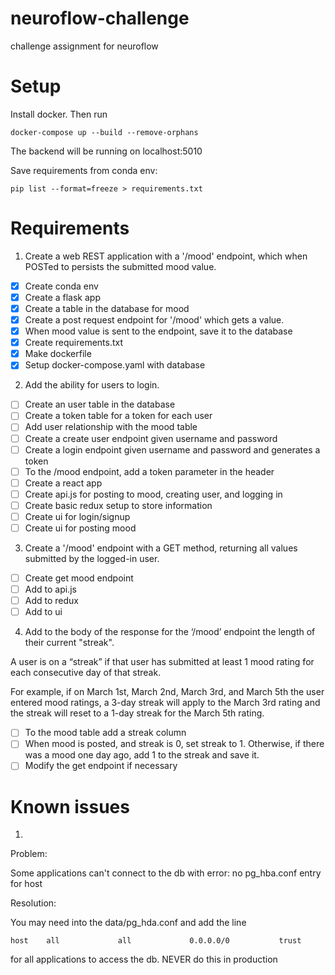 # neuroflow-challenge
challenge assignment for neuroflow

# Setup

Install docker. Then run
```
docker-compose up --build --remove-orphans
```
The backend will be running on localhost:5010

Save requirements from conda env:
```
pip list --format=freeze > requirements.txt
```
# Requirements
1. Create a web REST application with a '/mood' endpoint, which when POSTed to persists the
submitted mood value.
- [x] Create conda env
- [x] Create a flask app
- [x] Create a table in the database for mood
- [x] Create a post request endpoint for '/mood' which gets a value.
- [x] When mood value is sent to the endpoint, save it to the database
- [x] Create requirements.txt
- [x] Make dockerfile
- [x] Setup docker-compose.yaml with database

2. Add the ability for users to login.
- [ ] Create an user table in the database
- [ ] Create a token table for a token for each user
- [ ] Add user relationship with the mood table
- [ ] Create a create user endpoint given username and password
- [ ] Create a login endpoint given username and password and generates a token
- [ ] To the /mood endpoint, add a token parameter in the header
- [ ] Create a react app
- [ ] Create api.js for posting to mood, creating user, and logging in
- [ ] Create basic redux setup to store information
- [ ] Create ui for login/signup
- [ ] Create ui for posting mood
3. Create a '/mood' endpoint with a GET method, returning all values submitted by the logged-in
user.
- [ ] Create get mood endpoint
- [ ] Add to api.js
- [ ] Add to redux
- [ ] Add to ui
4. Add to the body of the response for the ‘/mood’ endpoint the length of their current "streak".

A user is on a “streak” if that user has submitted at least 1 mood rating for each
consecutive day of that streak.

For example, if on March 1st, March 2nd, March 3rd, and March 5th the user entered
mood ratings, a 3-day streak will apply to the March 3rd rating and the streak will reset to
a 1-day streak for the March 5th rating.

- [ ] To the mood table add a streak column
- [ ] When mood is posted, and streak is 0, set streak to 1. Otherwise, if there was a mood one day ago, add 1 to the streak and save it.
- [ ] Modify the get endpoint if necessary

# Known issues
1. 

Problem:

Some applications can't connect to the db with error: no pg_hba.conf entry for host

Resolution:

You may need into the data/pg_hda.conf and add the line 
```
host    all  	        all  	        0.0.0.0/0           trust
```
for all applications to access the db. NEVER do this in production